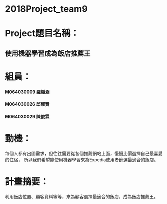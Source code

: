﻿# 2018Project_team9

# Project題目名稱：
## 使用機器學習成為飯店推薦王

# 組員：
#### M064030009 羅樹涵 
#### M064030026 邱耀賢 
#### M064030029 陳俊霖

# 動機：
每個人都有出國需求，但往往需要從各個推薦網站上面，慢慢比價選擇自己最喜愛的住宿，
所以我們希望能使用機器學習來為Expedia使用者篩選最適合的飯店。

# 計畫摘要：
利用飯店位置、顧客資料等等，來為顧客選擇最適合的飯店，成為飯店推薦王。
